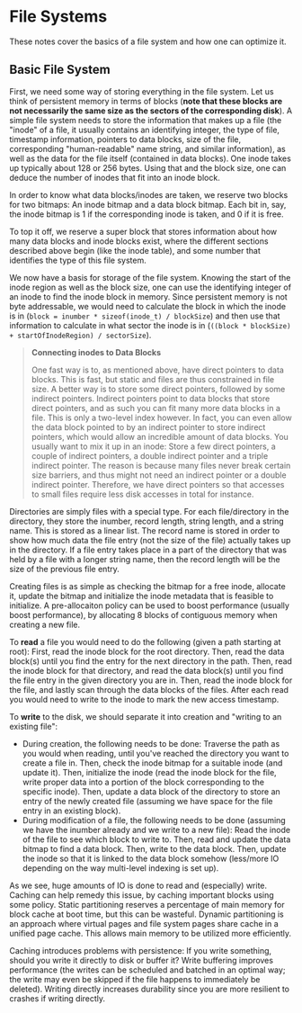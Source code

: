 # File Systems
These notes cover the basics of a file system and how one can optimize it.

## Basic File System
First, we need some way of storing everything in the file system. Let us think of persistent memory in terms of blocks (**note that 
these blocks are not necessarily the same size as the sectors of the corresponding disk**). A simple 
file system needs to store the information that makes up a file (the "inode" of a file, it usually contains an identifying integer, the type of file, timestamp information, pointers to data blocks, size of the file, corresponding "human-readable" name string, and similar information), as well as the data for the file itself (contained in data blocks). One inode takes up typically about 128 or 256 bytes. Using that and the block size, one can deduce the number of inodes that fit into an inode block.

In order to know what data blocks/inodes are taken, we reserve two blocks for two bitmaps: An inode bitmap and a data block bitmap. 
Each bit in, say, the inode bitmap is 1 if the corresponding inode is taken, and 0 if it is free.

To top it off, we reserve a super block that stores information about how many data blocks and inode blocks exist, where the different 
sections described above begin (like the inode table), and some number that identifies the type of this file system.

We now have a basis for storage of the file system. Knowing the start of the inode region as well as the block size, one can use the 
identifying integer of an inode to find the inode block in memory. Since persistent memory is not byte addressable, we would need to 
calculate the block in which the inode is in (`block = inumber * sizeof(inode_t) / blockSize`) and then use that information to calculate 
in what sector the inode is in (`((block * blockSize) + startOfInodeRegion) / sectorSize`).

>**Connecting inodes to Data Blocks**
>
> One fast way is to, as mentioned above, have direct pointers to data blocks. This is fast, but static and files are thus constrained  in file size. A better way is to store some direct pointers, followed by some indirect pointers. Indirect pointers point to data blocks that store direct pointers, and as such you can fit many more data blocks in a file. This is only a two-level index however. In fact, you can 
even allow the data block pointed to by an indirect pointer to store indirect pointers, which would allow an incredible amount of data blocks. You usually want to mix it up in an inode: Store a few direct pointers, a couple of indirect pointers, a double indirect pointer and a triple indirect pointer. The reason is because many files never break certain size barriers, and thus might not need an indirect pointer or a double indirect pointer. Therefore, we have direct pointers so that accesses to small files require less disk accesses in total for instance.

Directories are simply files with a special type. For each file/directory in the directory, they store the inumber, record length, string length, and a string name. This is stored as a linear list. The record name is stored in order to show how much data the file entry (not the size of the file) actually takes up in the directory. If a file entry takes place in a part of the directory that was held by a file with a longer string name, then the record length will be the size of the previous file entry. 

Creating files is as simple as checking the bitmap for a free inode, allocate it, update the bitmap and initialize the inode metadata that is feasible to initialize. A pre-allocaiton policy can be used to boost performance (usually boost performance), by allocating 8 blocks of contiguous memory when creating a new file. 

To **read** a file you would need to do the following (given a path starting at root): First, read the inode block for the root directory. Then, read the data block(s) until you find the entry for the next directory in the path. Then, read the inode block for that directory, and read the data block(s) until you find the file entry in the given directory you are in. Then, read the inode block for the file, and lastly scan through the data blocks of the files. After each read you would need to write to the inode to mark the new access timestamp.

To **write** to the disk, we should separate it into creation and "writing to an existing file":

* During creation, the following needs to be done: Traverse the path as you would when reading, until you've reached the directory you want to create a file in. Then, check the inode bitmap for a suitable inode (and update it). Then, initialize the inode (read the inode block for the file, write proper data into a portion of the block corresponding to the specific inode). Then, update a data block of the directory to store an entry of the newly created file (assuming we have space for the file entry in an existing block). 
* During modification of a file, the following needs to be done (assuming we have the inumber already and we write to a new file): Read the inode of the file to see which block to write to.  Then, read and update the data bitmap to find a data block. Then, write to the data block. Then, update the inode so that it is linked to the data block somehow (less/more IO depending on the way multi-level indexing is set up).

As we see, huge amounts of IO is done to read and (especially) write. Caching can help remedy this issue, by caching important blocks using some policy. Static partitioning reserves a percentage of main memory for block cache at boot time, but this can be wasteful. Dynamic partitioning is an approach where virtual pages and file system pages share cache in a unified page cache. This allows main memory to be utilized more efficiently. 

Caching introduces problems with persistence: If you write something, should you write it directly to disk or buffer it? Write buffering improves performance (the writes can be scheduled and batched in an optimal way; the write may even be skipped if the file happens to immediately be deleted). Writing directly increases durability since you are more resilient to crashes if writing directly. 

